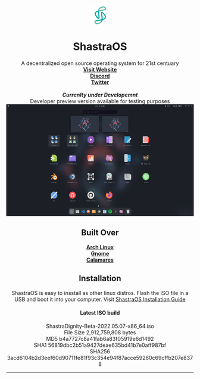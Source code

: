 <!--🖇🖇🖇🖇🖇-->
 <p align="center">
   <img width="50" height="50" src="https://raw.githubusercontent.com/Shastra-OS/art/a46d736f0fde46cc80d51d13d70dc19e29e93b47/Icons/shastraos-logo.svg" alt="Logo">
  </p>
  <h1 align="center"><b>ShastraOS</b></h1>
<!--🖇🖇🖇🖇🖇-->
<p align="center">
  A decentralized open source operating system for 21st centuary
    <br />
    <a href="https://shastraos.vercel.app"><strong>Visit Website</strong></a><br />
    <a href="https://discord.com/invite/5Z4UMvhppm"><strong>Discord</strong></a><br />
    <a href="https://twitter.com/ShastraOS"><strong>Twitter</strong></a>
    <br /> <br />
   <i><strong> Currenlty under Developemnt</strong></i><br />
    Developer preview version available for testing purposes
    <br/>
   <img height="300" src="https://raw.githubusercontent.com/Shastra-OS/art/main/screenshots/shot0084.png" alt="Screenshot">
</p>

<h2 align="center">Built Over</h2>
<p align="center">
<a href="https://gitlab.archlinux.org/archlinux/archiso"><strong>Arch Linux</strong></a><br />
<a href="https://gitlab.gnome.org/GNOME"><strong>Gnome</strong></a><br />
<a href="https://github.com/calamares/calamares"><strong>Calamares</strong></a><br />
</p>
<h2 align="center">Installation</h2>
<p align="center">
ShastraOS is easy to insstall as other linux distros.
Flash the ISO file in a USB and boot it into your computer.
Visit <a href="https://shastraos.vercel.app/guide">ShastraOS Installation Guide</a>
</p>

<h4 align="center">Latest ISO build</h4>
<p align="center">
ShastraDignity-Beta-2022.05.07-x86_64.iso<br />
File Size
2,912,759,808 bytes<br />
MD5
b4a7727c8a41fab6a83f05919e6d1492<br />
SHA1
56819dbc2b51a9427deae635bd41b7e0aff987bf<br />
SHA256
3acd6104b2d3eef60d90711fe81f93c354e94f87acce59260c69cffb207e8378
</p>
<hr>

